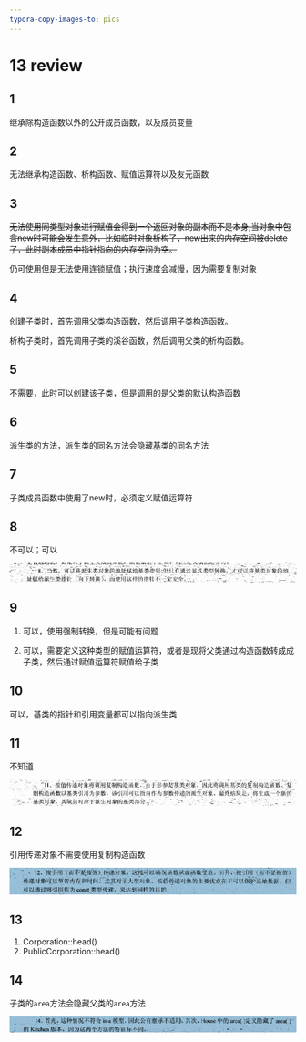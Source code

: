 ```yaml
---
typora-copy-images-to: pics
---
```


# 13 review

## 1

继承除构造函数以外的公开成员函数，以及成员变量

## 2

无法继承构造函数、析构函数、赋值运算符以及友元函数

## 3

~~无法使用同类型对象进行赋值会得到一个返回对象的副本而不是本身;当对象中包含new时可能会发生意外，比如临时对象析构了，new出来的内存空间被delete了，此时副本成员中指针指向的内存空间为空。~~

仍可使用但是无法使用连锁赋值；执行速度会减慢，因为需要复制对象

## 4

创建子类时，首先调用父类构造函数，然后调用子类构造函数。

析构子类时，首先调用子类的溪谷函数，然后调用父类的析构函数。

## 5

不需要，此时可以创建该子类，但是调用的是父类的默认构造函数

## 6

派生类的方法，派生类的同名方法会隐藏基类的同名方法

## 7

子类成员函数中使用了new时，必须定义赋值运算符

## 8

不可以；可以

![1566625333513](pics/1566625333513.png)

## 9

1. 可以，使用强制转换，但是可能有问题

2. 可以，需要定义这种类型的赋值运算符，或者是现将父类通过构造函数转成成子类，然后通过赋值运算符赋值给子类

## 10

可以，基类的指针和引用变量都可以指向派生类

## 11

不知道

![1566625451667](pics/1566625451667.png)

## 12

引用传递对象不需要使用复制构造函数

![1566625544213](pics/1566625544213.png)

## 13

1. Corporation::head()
2. PublicCorporation::head()

## 14

子类的`area`方法会隐藏父类的`area`方法

![1566625575059](pics/1566625575059.png)



